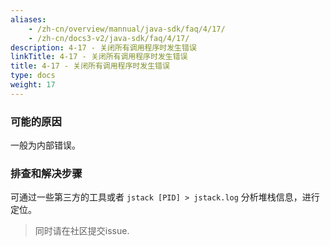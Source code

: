 ```yaml
---
aliases:
    - /zh-cn/overview/mannual/java-sdk/faq/4/17/
    - /zh-cn/docs3-v2/java-sdk/faq/4/17/
description: 4-17 - 关闭所有调用程序时发生错误
linkTitle: 4-17 - 关闭所有调用程序时发生错误
title: 4-17 - 关闭所有调用程序时发生错误
type: docs
weight: 17
---
```







### 可能的原因

一般为内部错误。

### 排查和解决步骤

可通过一些第三方的工具或者 `jstack [PID] > jstack.log` 分析堆栈信息，进行定位。

> 同时请在社区提交issue.